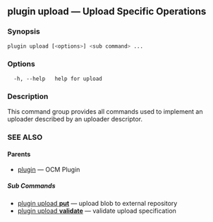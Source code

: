 ## plugin upload &mdash; Upload Specific Operations

### Synopsis

```bash
plugin upload [<options>] <sub command> ...
```

### Options

```
  -h, --help   help for upload
```

### Description

This command group provides all commands used to implement an uploader
described by an uploader descriptor.
### SEE ALSO

#### Parents

* [plugin](plugin.md)	 &mdash; OCM Plugin


##### Sub Commands

* [plugin upload <b>put</b>](plugin_upload_put.md)	 &mdash; upload blob to external repository
* [plugin upload <b>validate</b>](plugin_upload_validate.md)	 &mdash; validate upload specification
